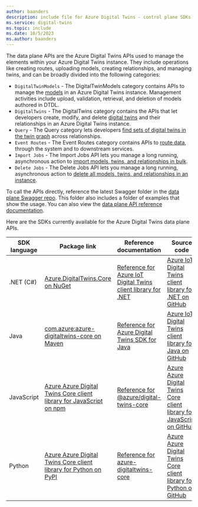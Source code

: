 ```yaml
---
author: baanders
description: include file for Azure Digital Twins - control plane SDKs
ms.service: digital-twins
ms.topic: include
ms.date: 10/5/2023
ms.author: baanders
---
```


The data plane APIs are the Azure Digital Twins APIs used to manage the elements within your Azure Digital Twins instance. They include operations like creating routes, uploading models, creating relationships, and managing twins, and can be broadly divided into the following categories:

* `DigitalTwinModels` - The DigitalTwinModels category contains APIs to manage the [models](../articles/digital-twins/concepts-models.md) in an Azure Digital Twins instance. Management activities include upload, validation, retrieval, and deletion of models authored in DTDL.
* `DigitalTwins` - The DigitalTwins category contains the APIs that let developers create, modify, and delete [digital twins](../articles/digital-twins/concepts-twins-graph.md) and their relationships in an Azure Digital Twins instance.
* `Query` - The Query category lets developers [find sets of digital twins in the twin graph](../articles/digital-twins/how-to-query-graph.md) across relationships.
* `Event Routes` - The Event Routes category contains APIs to [route data](../articles/digital-twins/concepts-route-events.md), through the system and to downstream services.
* `Import Jobs` - The Import Jobs API lets you manage a long running, asynchronous action to [import models, twins, and relationships in bulk](../articles/digital-twins/concepts-apis-sdks.md#bulk-import-with-the-import-jobs-api).
* `Delete Jobs` - The Delete Jobs API lets you manage a long running, asynchronous action to [delete all models, twins, and relationships in an instance](../articles/digital-twins/concepts-apis-sdks.md#bulk-delete-with-the-delete-jobs-api).

To call the APIs directly, reference the latest Swagger folder in the [data plane Swagger repo](https://github.com/Azure/azure-rest-api-specs/tree/main/specification/digitaltwins/data-plane/Microsoft.DigitalTwins). This folder also includes a folder of examples that show the usage. You can also view the [data plane API reference documentation](/rest/api/azure-digitaltwins/).

Here are the SDKs currently available for the Azure Digital Twins data plane APIs.

| SDK language | Package link | Reference documentation | Source code |
| --- | --- | --- | --- |
| .NET (C#) | [Azure.DigitalTwins.Core on NuGet](https://www.nuget.org/packages/Azure.DigitalTwins.Core) | [Reference for Azure IoT Digital Twins client library for .NET](/dotnet/api/overview/azure/digitaltwins.core-readme) | [Azure IoT Digital Twins client library for .NET on GitHub](https://github.com/Azure/azure-sdk-for-net/tree/main/sdk/digitaltwins/Azure.DigitalTwins.Core) |
| Java | [com.azure:azure-digitaltwins-core on Maven](https://search.maven.org/artifact/com.azure/azure-digitaltwins-core/1.0.0/jar) | [Reference for Azure Digital Twins SDK for Java](/java/api/overview/azure/digital-twins) | [Azure IoT Digital Twins client library for Java on GitHub](https://github.com/Azure/azure-sdk-for-java/tree/main/sdk/digitaltwins/azure-digitaltwins-core) |
| JavaScript | [Azure Azure Digital Twins Core client library for JavaScript on npm](https://www.npmjs.com/package/@azure/digital-twins-core) | [Reference for @azure/digital-twins-core](/javascript/api/@azure/digital-twins-core) | [Azure Azure Digital Twins Core client library for JavaScript on GitHub](https://github.com/Azure/azure-sdk-for-js/tree/main/sdk/digitaltwins/digital-twins-core) |
| Python | [Azure Azure Digital Twins Core client library for Python on PyPI](https://pypi.org/project/azure-digitaltwins-core/) | [Reference for azure-digitaltwins-core](/python/api/azure-digitaltwins-core/azure.digitaltwins.core) | [Azure Azure Digital Twins Core client library for Python on GitHub](https://github.com/Azure/azure-sdk-for-python/tree/main/sdk/digitaltwins/azure-digitaltwins-core) |
